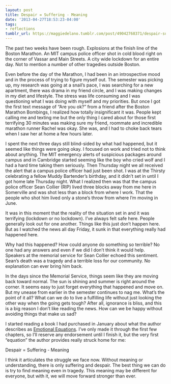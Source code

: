 ```yaml
---
layout: post
title: Despair = Suffering - Meaning
date: '2013-04-27T18:53:23-04:00'
tags:
- reflections
tumblr_url: https://maggiedelano.tumblr.com/post/49042768371/despair-suffering-meaning
---
```

The past two weeks have been rough. Explosions at the finish line of the Boston Marathon. An MIT campus police officer shot in cold blood right on the corner of Vassar and Main Streets. A city wide lockdown for an entire day. Not to mention a number of other tragedies outside Boston.

Even before the day of the Marathon, I had been in an introspective mood and in the process of trying to figure myself out. The semester was picking up, my research was going at a snail’s pace, I was searching for a new apartment, there was drama in my friend circle, and I was making changes in my diet and lifestyle. The stress was life consuming and I was questioning what I was doing with myself and my priorities. But once I got the first text message of “Are you ok?” from a friend after the Boston Marathon Bombings, I realized how totally insignificant it was.&nbsp;People kept calling me and texting me but the only thing I cared about for those first terrifying 30 minutes was making sure my friend, roommate and incredible marathon runner Rachel was okay. She was, and I had to choke back tears when I saw her at home a few hours later.

I spent the next three days still blind-sided by what had happened, but it seemed like things were going okay. I focused on work and tried not to think about anything. The MIT emergency alerts of suspicious packages around campus and in Cambridge started seeming like the boy who cried wolf and I had a hard time taking them seriously. Then Thursday night we all received the alert that a campus police officer had just been shot. I was at the Thirsty celebrating a fellow Muddy Bartender’s birthday, and it didn’t set in until I got home late Thursday night. What I realized then was that the campus police officer Sean Collier (RIP) lived three blocks away from me here in Somerville and was shot less than a block from where I work. That the people who shot him lived only a stone’s throw from where I’m moving in June.

It was in this moment that the reality of the situation set in and it was terrifying (lockdown or no lockdown). I’ve always felt safe here. People generally look out for one another. Things like this just don’t happen here. But as I watched the news all day Friday, it sunk in that everything really had happened here.

Why had this happened? How could anyone do something so terrible? No one had any answers and even if we did I don’t think it would help. Speakers at the memorial service for Sean Collier echoed this sentiment. Sean’s death was a tragedy and a terrible loss for our community. No explanation can ever bring him back.

In the days since the Memorial Service, things seem like they are moving back toward normal. The sun is shining and summer is right around the corner. It seems easy to just forget everything that happened and move on. But my unease from earlier in the semester continues to nag me. What’s the point of it all? What can we do to live a fulfilling life without just looking the other way when the going gets tough? After all, ignorance is bliss, and this is a big reason I don’t like reading the news. How can we be happy without avoiding things that make us sad?

I started reading a book I had purchased in January about what the author describes as [Emotional Equations](http://www.amazon.com/Emotional-Equations-Creating-Happiness-Business/dp/1451607261/ref=sr_1_1?ie=UTF8&qid=1367100643&sr=8-1&keywords=emotional+equations). I’ve only made it through the first few chapters, so I’ll reserve any endorsement until I finish it, but the very first “equation” the author provides really struck home for me:&nbsp;

Despair = Suffering - Meaning

I think it articulates the struggle we face now. Without meaning or understanding, there is only suffering and despair. The best thing we can do is try to find meaning even in tragedy. This meaning may be different for everyone, but with it, we will move forward stronger than ever.

